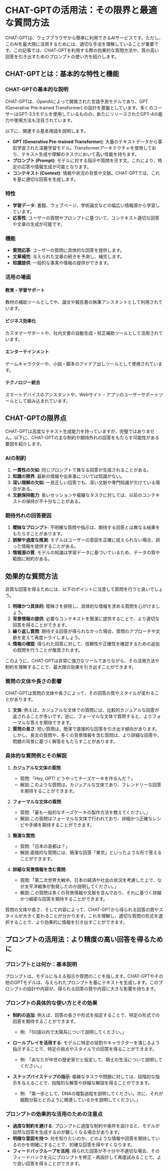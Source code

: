 # CHAT-GPTの活用法：その限界と最適な質問方法

CHAT-GPTは、ウェブブラウザから簡単に利用できるAIサービスです。ただし、このAIを最大限に活用するためには、適切な手法を理解していることが重要です。この記事では、CHAT-GPTを利用する際の効果的な質問方法や、質の高い回答を引き出すためのプロンプトの使い方を紹介します。

## CHAT-GPTとは：基本的な特性と機能

### CHAT-GPTの基本的な説明

CHAT-GPTは、OpenAIによって開発された言語予測モデルであり、GPT (Generative Pre-trained Transformer) の設計を基盤としています。多くのユーザーはGPT-3.5モデルを使用しているものの、新たにリリースされたGPT-4の能力や使用方法も注目されています。

以下に、関連する基本用語を説明します。

- **GPT (Generative Pre-trained Transformer)**: 大量のテキストデータから事前学習された深層学習モデル。Transformerアーキテクチャを使用しており、テキスト生成や理解のタスクにおいて高い性能を持ちます。
- **プロンプト (Prompt)**: モデルに対する指示や質問を示す文。これにより、特定の応答や情報生成が可能となります。
- **コンテキスト (Context)**: 情報や状況の背景や文脈。CHAT-GPTでは、これを基に適切な回答を生成します。

### 特性

- **学習データ**: 書籍、ウェブページ、学術論文などの幅広い情報源から学習しています。
- **応答性**: ユーザーの質問やプロンプトに基づいて、コンテキスト適切な回答や文章の生成が可能です。

### 機能

- **質問応答**: ユーザーの質問に具体的な回答を提供します。
- **文章補完**: 与えられた文章の続きを予測し、補完します。
- **知識提供**: 一般的な事実や情報の提供ができます。

### 活用の場面

#### 教育・学習サポート

教材の補助ツールとしてや、論文や報告書の執筆アシスタントとして利用されています。

#### ビジネス効率化

カスタマーサポートや、社内文書の自動生成・校正補助ツールとして活用されています。

#### エンターテインメント

ゲームキャラクターや、小説・脚本のアイデア出しツールとして使用されています。

#### テクノロジー統合

スマートデバイスのアシスタントや、Webサイト・アプリのユーザーサポートツールとして組み込まれています。

## CHAT-GPTの限界点

CHAT-GPTは高度なテキスト生成能力を持っていますが、完璧ではありません。以下に、CHAT-GPTの主な制約や期待外れの回答をもたらす可能性がある要因を紹介します。

### AIの制約

1. **一貫性の欠如**: 同じプロンプトで異なる回答が生成されることがある。
1. **知識の限界**: 最新の情報や出来事については知識がない。
1. **深い理解の欠如**: 一見正しい回答でも、深い文脈や専門知識が欠けている場合がある。
1. **文脈保持能力**: 長いセッションや複雑なタスクに対しては、以前のコンテキストの保持が不十分なことがある。

### 期待外れの回答要因

1. **曖昧なプロンプト**: 不明確な質問や指示は、期待する回答とは異なる結果をもたらすことがあります。
1. **誤解や過度な推測**: モデルはユーザーの意図を正確に捉えられない場合、誤った情報を提供することがある。
1. **情報源の質**: モデルの知識は学習データに基づいているため、データの質や範囲に制約がある。

## 効果的な質問方法

良質な回答を得るためには、以下のポイントに注意して質問を行うと良いでしょう。

1. **明確かつ具体的**: 曖昧さを排除し、具体的な情報を求める質問を心がけましょう。
1. **背景情報の提供**: 必要なコンテキストを簡潔に提供することで、より適切な回答を得ることができます。
1. **繰り返し質問**: 期待する回答が得られなかった場合、質問のアプローチや文脈を変えて再度トライしましょう。
1. **情報の確認**: 得られた回答に対して、信頼性や正確性を確認するための追加の質問を行うことが推奨されます。

このように、CHAT-GPTは非常に強力なツールでありながら、その活用方法や制約を理解することで、最大限の効果を引き出すことができます。

### 質問の文体や長さの影響

CHAT-GPTは質問の文体や長さによって、その回答の質やスタイルが変わることがあります。

1. **文体**: 例えば、カジュアルな文体での質問には、比較的カジュアルな回答が返されることが多いです。逆に、フォーマルな文体で質問すると、よりフォーマルな答えを期待できます。
2. **質問の長さ**: 短い質問は、簡潔で直接的な回答を引き出す傾向があります。しかし、長文の質問や、多くの背景情報を含む質問は、より詳細な回答や、問題の背景に基づく解答をもたらすことがあります。

### 具体的な質問例とその解説

1. **カジュアルな文体の質問**:
    - 質問:「Hey, GPT! どうやってチーズケーキを作るんだ？」
    - 解説:このような質問は、カジュアルな文体であり、フレンドリーな回答を期待することができます。
2. **フォーマルな文体の質問**:
    - 質問:「最も一般的なチーズケーキの製作方法を教えてください。」
    - 解説:この質問はフォーマルな文体で行われており、詳細かつ正確なレシピや手順を期待することができます。
3. **簡潔な質問**:
    - 質問:「日本の首都は？」
    - 解説:直接的な質問には、簡潔な回答「東京」といったような形で答えることができます。

4. **詳細な背景情報を含む質問**:
    - 質問:「第二次世界大戦中、日本の経済や社会の状況を考慮した上で、なぜ太平洋戦争が勃発したのか説明してください。」
    - 解説:この質問は多くの背景情報や文脈を含んでおり、それに基づく詳細かつ綿密な回答を期待することができます。

質問の文体や長さ、そして内容によって、CHAT-GPTから得られる回答の質やスタイルが大きく変わることが分かります。これを理解し、適切な質問の形式を選択することで、より効果的に情報を引き出すことができます。

## プロンプトの活用法：より精度の高い回答を得るために

### プロンプトとは何か：基本説明

プロンプトは、モデルに与える指示や質問のことを指します。CHAT-GPTやその他のGPTモデルは、与えられたプロンプトを基にテキストを生成します。このプロンプトの設計や内容が、得られる回答の質や内容に大きな影響を持ちます。

### プロンプトの具体的な使い方とその効果

- **制約の追加**: 例えば、回答の長さや形式を指定することで、特定の形式での回答を期待することができます。
  - 例: 「50語以内で太陽系について説明してください。」

- **ロールプレイを活用する**: モデルに特定の役割やキャラクターを演じるよう指示することで、特定の視点やスタイルでの回答を得ることができます。
  - 例: 「あなたが中世の歴史家だと仮定して、騎士の生活について説明してください。」

- **ステップバイステップの指示**: 複雑なタスクや問題に対しては、段階的な指示を与えることで、段階的な解答や詳細な解説を得ることができます。
  - 例: 「第一歩として、DNAの複製過程を説明してください。次に、それが細胞分裂とどのように関連しているかを説明してください。」

### プロンプトの効果的な活用のための注意点

- **過度な制約を避ける**: プロンプトに過度な制約や条件を設けると、モデルが自然な回答を生成するのが難しくなる場合があります。
- **明確な意図を持つ**: 何を知りたいのか、どのような情報や回答を期待しているのかを明確にすることで、的確な回答を得やすくなります。
- **フィードバックループを活用**: 得られた回答が不十分や不適切な場合、そのフィードバックを元にプロンプトを修正・再設計して再度試みることで、より良い回答を得ることができます。
